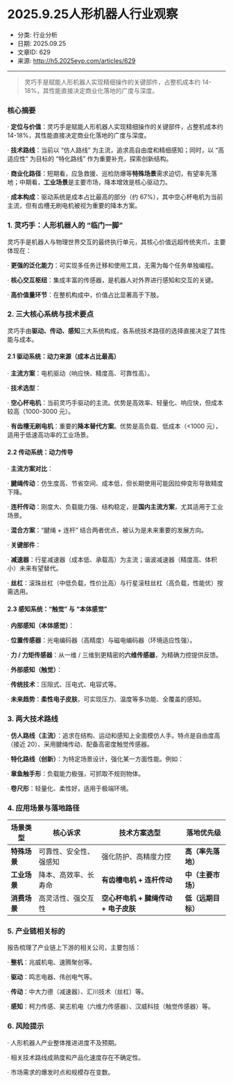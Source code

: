 # 2025.9.25人形机器人行业观察

- 分类: 行业分析
- 日期: 2025.09.25
- 文章ID: 629
- 来源: http://h5.2025eyp.com/articles/629

---

> 灵巧手是赋能人形机器人实现精细操作的关键部件，占整机成本约 14-18%，其性能直接决定商业化落地的广度与深度。

### **核心摘要**

· **定位与价值**：灵巧手是赋能人形机器人实现精细操作的关键部件，占整机成本约 14-18%，其性能直接决定商业化落地的广度与深度。

· **技术路线**：当前以 “仿人路线” 为主流，追求高自由度和精细感知；同时，以 “高适应性” 为目标的 “特化路线” 作为重要补充，探索创新结构。

· **商业化路径**：短期看，应急救援、巡检防爆等**特殊场景**需求迫切，有望率先落地；中期看，**工业场景**是主要市场，降本增效是核心驱动力。

· **成本构成**：驱动系统是成本占比最高的部分（约 67%），其中空心杯电机为当前主流，但有齿槽无刷电机被视为重要的降本方案。

### **1. 灵巧手：人形机器人的 “临门一脚”**

灵巧手是机器人与物理世界交互的最终执行单元，其核心价值远超传统夹爪，主要体现在：

· **更强的泛化能力**：可实现多任务迁移和使用工具，无需为每个任务单独编程。

· **核心交互枢纽**：集成丰富的传感器，是机器人对外界进行感知和交互的关键。

· **高价值量环节**：在整机构成中，价值占比显著高于下肢。

### **2. 三大核心系统与技术要点**

灵巧手由**驱动、传动、感知**三大系统构成，各系统技术路径的选择直接决定了其性能与成本。

#### **2.1 驱动系统：动力来源（成本占比最高）**

· **主流方案**：电机驱动（响应快、精度高、可靠性高）。

· **技术选型**：

· **空心杯电机**：当前灵巧手驱动的主流。优势是高效率、轻量化、响应快，但成本较高（1000-3000 元）。

· **有齿槽无刷电机**：重要的**降本替代方案**。优势是高负载、低成本（<1000 元），适用于低速高功率的工业场景。

#### **2.2 传动系统：动力传导**

· **主流方案对比**：

· **腱绳传动**：仿生度高、节省空间、成本低，但长期使用可能因拉伸变形导致精度下降。

· **连杆传动**：刚度大、负载能力强、结构稳定，是**国内主流方案**，尤其适用于工业场景。

· **混合方案**：“腱绳 + 连杆” 结合两者优点，被认为是未来重要的发展方向。

· **关键部件**：

· **减速器**：行星减速器（成本低、承载高）为主流；谐波减速器（精度高、体积小）未来有望替代。

· **丝杠**：滚珠丝杠（中低负载，性价比高）与行星滚柱丝杠（高负载，性能优）按需选用。

#### **2.3 感知系统：“触觉” 与 “本体感觉”**

· **内部感知（本体感觉）**：

· **位置传感器**：光电编码器（高精度）与磁电编码器（环境适应性强）。

· **力 / 力矩传感器**：从一维 / 三维到更精密的**六维传感器**，为精确力控提供反馈。

· **外部感知（触觉）**：

· **传统技术**：压阻式、压电式、电容式等。

· **未来趋势**：**柔性电子皮肤**，可实现压力、温度等多功能、全覆盖的感知。

### **3. 两大技术路线**

· **仿人路线（主流）**：追求在结构、运动和感知上全面模仿人手。特点是自由度高（接近 20）、采用腱绳传动、配备高密度触觉传感器。

· **特化路线（创新）**：为特定场景设计，强化某一方面性能。例如：

· **章鱼触手形**：负载能力极强，可抓取不规则物体。

· **卷尺形**：轻量化、柔性好，适用于极端环境。

### **4. 应用场景与落地路径**

| **场景类型** | **核心诉求** | **技术方案选型** | **落地优先级** |
| --- | --- | --- | --- |
| **特殊场景** | 可靠性、安全性、强感知 | 强化防护、高精度力控 | **高（率先落地）** |
| **工业场景** | 降本、高效率、长寿命 | **有齿槽电机 + 连杆传动** | **中（主要市场）** |
| **消费场景** | 高灵活性、强交互性 | **空心杯电机 + 腱绳传动 + 电子皮肤** | **低（远期目标）** |

### **5. 产业链相关标的**

报告梳理了产业链上下游的相关公司，主要包括：

· **整机**：兆威机电、速腾聚创等。

· **驱动**：鸣志电器、伟创电气等。

· **传动**：中大力德（减速器）、汇川技术（丝杠）等。

· **感知**：柯力传感、昊志机电（六维力传感器）、汉威科技（触觉传感器）等。

### **6. 风险提示**

· 人形机器人产业整体推进进度不及预期。

· 相关技术路线成熟度和产品化速度存在不确定性。

· 市场需求的爆发时点和规模存在变数。
